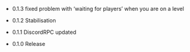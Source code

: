 - 0.1.3 fixed problem with ‘waiting for players’ when you are on a level

- 0.1.2 Stabilisation

- 0.1.1 DiscordRPC updated

- 0.1.0 Release 